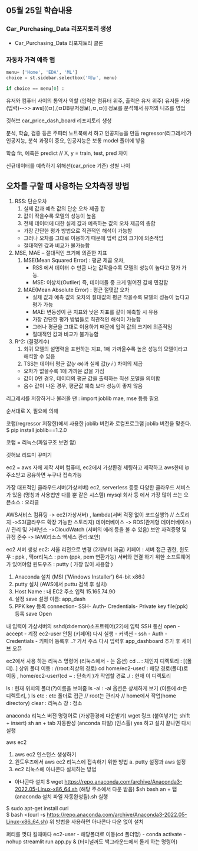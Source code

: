 ## 05월 25일 학습내용

### Car_Purchasing_Data 리포지토리 생성
- Car_Purchasing_Data 리포지토리 클론

### 자동차 가격 예측 앱
```python
menu= ['Home', 'EDA', 'ML']
choice = st.sidebar.selectbox('메뉴', menu)

if choice == menu[0] :
```

유저와 컴퓨터 사이의 통역사 역할 (입력은 컴퓨터 위주, 출력은 유저 위주)
유저들 사용(입력)-->> aws[((ㅁ),(ㅁDB유저정보),ㅁ,ㅁ)] 정보를 분석해서 유저의 니즈를 영업

깃허브 car_price_dash_board 리포지토리 생성


분석, 학습, 검증 등은 주피터 노트북에서 하고 인공지능을 만듬
regressor(리그레서)가 인공지능, 분석 과정이 중요,
인공지능은 보통 model 폴더에 넣음

학습 fit, 예측은 predict // X, y = train, test, pred 차이

신규데이터를 예측하기 위해선(car_price 기준)
성별 나이

## 오차를 구할 때 사용하는 오차측정 방법  
1. RSS: 단순오차
   1. 실제 값과 예측 값의 단순 오차 제곱 합 
   2. 값이 작을수록 모델의 성능이 높음 
   3. 전체 데이터에 대한 실제 값과 예측하는 값의 오차 제곱의 총합  
   - 가장 간단한 평가 방법으로 직관적인 해석이 가능함 
   - 그러나 오차를 그대로 이용하기 때문에 입력 값의 크기에 의존적임 
   - 절대적인 값과 비교가 불가능함
2. MSE, MAE – 절대적인 크기에 의존한 지표
   1. MSE(Mean Squared Error) : 평균 제곱 오차,
      - RSS 에서 데이터 수 만큼 나눈 값작을수록 모델의 성능이 높다고 평가 가능.  
      - MSE: 이상치(Outlier) 즉, 데이터들 중 크게 떨어진 값에 민감함  
   2. MAE(Mean Absolute Error) : 평균 절댓값 오차
      - 실제 값과 예측 값의 오차의 절대값의 평균 작을수록 모델의 성능이 높다고 평가 가능  
      - MAE: 변동성이 큰 지표와 낮은 지표를 같이 예측할 시 유용  
      - 가장 간단한 평가 방법들로 직관적인 해석이 가능함 
      - 그러나 평균을 그대로 이용하기 때문에 입력 값의 크기에 의존적임 
      - 절대적인 값과 비교가 불가능함
3. R^2: (결정계수)
   1. 회귀 모델의 설명력을 표현하는 지표, 1에 가까울수록 높은 성능의 모델이라고 해석할 수 있음
   2. TSS는 데이터 평균 값(𝑦 ത)과 실제 값(𝑦 𝑖 ) 차이의 제곱    
   - 오차가 없을수록 1에 가까운 값을 가짐 
   - 값이 0인 경우, 데이터의 평균 값을 출력하는 직선 모델을 의미함 
   - 음수 값이 나온 경우, 평균값 예측 보다 성능이 좋지 않음
    

리그레서를 저장하거나 불러올 땐 : import joblib
mae, mse 등등 필요

순서대로 X, 필요에 의해

코랩(regressor 저장한)에서 사용한 joblib 버전과 로컬프로그램 joblib 버전을 맞춘다.
$ pip install joblib==1.2.0

코랩 = 리눅스(파일구조 보면 암)

깃허브 리드미 꾸미기


ec2 = aws 자체 제작 서버 컴퓨터, ec2에서 가상환경 세팅하고 제작하고 aws한테 ip주소받고 공유하면 누구나 접속가능

가장 대표적인 클라우드서버(가상서버)
ec2, serverless 등등 다양한 클라우드 서비스가 있음 (명칭과 사용법만 다를 뿐 같은 시스템)
mysql 회사 등 에서 가장 많이 쓰는 오픈소스 : 오라클

AWS서비스 컴퓨팅 -> ec2(가상서버) , lambda(서버 걱정 없이 코드실행?) // 스토리지 ->S3(클라우드 확장 가능한 스토리지)
데이터베이스 -> RDS(관계형 데이터베이스) // 관리 및 거버넌스 ->CloudWatch (서버의 에러 등을 볼 수 있음)
보안 자격증명 및 규정 준수 -> IAM(리소스 액세스 관리:보안)

ec2 서버 생성
ec2: 서울 리전으로 변경 (2개부터 과금)
키페어 : 서버 접근 권한, 
윈도우 : ppk ,  맥or리눅스 : pem (ppk, pem 변환가능)
서버와 연결 하기 위한 소프트웨어가 있어야함
윈도우즈 : putty ( 가장 많이 사용함 )
1. Anaconda 설치 (MSI (‘Windows Installer’) 64-bit x86:)
2. putty 설치 (AWS에서 puttu 검색 후 설치)
3. Host Name : 내 EC2 주소 입력 15.165.74.90
4. 설정 save 설졍 이름: app_dash
5. PPK key 등록 connection- SSH- Auth- Credentials- Private key file(ppk) 등록 save Open

내 입력이 가상서버의 sshd(d:demon)소프트웨어(22)에 입력 SSH 통신
open - accept - 계정 ec2-user 안됨 (키페어)
다시 실행 - 커넥션 - ssh - Auth - Credentials - 키페어 등록후
..? 가서 주소 다시 입력후 app_dashboard 추가 후 세이브 오픈
 
ec2에서 사용 하는 리눅스 명령어 (리눅스에서 - 는 옵션)
cd .. : 체인지 디렉토리 : [(폴더)..] 상위 폴더 이동 : /(root:최상위 경로)
    cd home/ec2-user/ : 해당 경로(폴더)로 이동 , home/ec2-user/(cd ~ : 단축키 )가 작업할 경로
    ./ : 현재 이 디렉토리
    
ls : 현재 위치의 폴더(?)이름을 보여줌
    ls -al : -al 옵션은 상세하게 보기 (이름에 dr은 디렉토리, )
    ls etc : etc 폴더로 접근 // root는 관리자 // home에서 작업(home directory)
clear : 리눅스 창 : 청소


anaconda 리눅스 버전 명령어로 (가상환경에 다운받기)
wget 링크 (붙여넣기는 shift + insert)
sh an + tab 자동완성 (anconda 파일) (인스톨)
yes 하고 설치 끝나면 다시 실행

aws ec2
1. aws ec2 인스턴스 생성하기
2. 윈도우즈에서 aws ec2 리눅스에 접속하기 위한 방법
    a. putty  설정과 aws 설정
3. ec2 리눅스에 아나콘다 설치하는 방법

- 아나콘다 설치
$ wget https://repo.anaconda.com/archive/Anaconda3-2022.05-Linux-x86_64.sh
(해당 주소에서 다운 받음)
$sh bash an + 탭 (anaconda 설치 파일 자동완성됨).sh 실행

$ sudo apt-get install curl  
$ bash <(curl -s https://repo.anaconda.com/archive/Anaconda3-2022.05-Linux-x86_64.sh)
위 방법을 사용하면 아나콘다 다운 없이 설치

퍼티를 껏다 킬때마다
ec2-user - 해당폴더로 이동(cd 폴더명) - conda activate - nohup streamlit run app.py & (터미널꺼도 백그라운드에서 돌게 하는 명령어)


